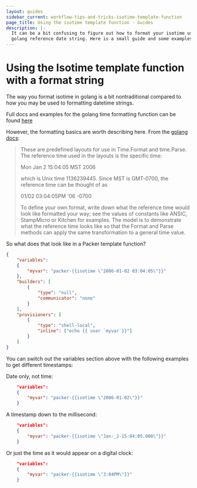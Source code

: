 ```yaml
---
layout: guides
sidebar_current: workflow-tips-and-tricks-isotime-template-function
page_title: Using the isotime template function - Guides
description: |-
  It can be a bit confusing to figure out how to format your isotime using the
  golang reference date string. Here is a small guide and some examples.
---
```


# Using the Isotime template function with a format string

The way you format isotime in golang is a bit nontraditional compared to how
you may be used to formatting datetime strings.

Full docs and examples for the golang time formatting function can be found
[here](https://golang.org/pkg/time/#example_Time_Format)

However, the formatting basics are worth describing here. From the [golang docs](https://golang.org/pkg/time/#pkg-constants):


>These are predefined layouts for use in Time.Format and time.Parse. The
>reference time used in the layouts is the specific time:
>
>Mon Jan 2 15:04:05 MST 2006
>
>which is Unix time 1136239445. Since MST is GMT-0700, the reference time
>can be thought of as
>
>01/02 03:04:05PM '06 -0700
>
> To define your own format, write down what the reference time would look like
> formatted your way; see the values of constants like ANSIC, StampMicro or
> Kitchen for examples. The model is to demonstrate what the reference time
> looks like so that the Format and Parse methods can apply the same
> transformation to a general time value.


So what does that look like in a Packer template function?

```json
{
	"variables":
	{
		"myvar": "packer-{{isotime \"2006-01-02 03:04:05\"}}"
	},
	"builders": [
		{
			"type": "null",
			"communicator": "none"
		}
	],
	"provisioners": [
		{
			"type": "shell-local",
			"inline": ["echo {{ user `myvar`}}"]
		}
	]
}
```

You can switch out the variables section above with the following examples to
get different timestamps:

Date only, not time:

```json
	"variables":
	{
		"myvar": "packer-{{isotime \"2006-01-02\"}}"
	}
```

A timestamp down to the millisecond:

```json
	"variables":
	{
		"myvar": "packer-{{isotime \"Jan-_2-15:04:05.000\"}}"
	}
```

Or just the time as it would appear on a digital clock:

```json
	"variables":
	{
		"myvar": "packer-{{isotime \"3:04PM\"}}"
	}
```
